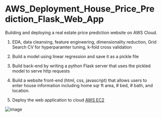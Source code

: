 # AWS_Deployment_House_Price_Prediction_Flask_Web_App

Building and deploying a real estate price prediction website on AWS Cloud. 

1. EDA, data cleansing, feature engineering, dimensionality reduction, Grid Search CV for hyperparamter tuning, k-fold cross validation

2. Build a model using linear regression and save it as a pickle file

3. Build back-end by writing a python Flask server that uses the pickled model to serve http requests

4. Build a website front-end (html, css, javascript) that allows users to enter house information including home sqr ft area, # bed, # bath, and location.

5. Deploy the web application to cloud [AWS EC2](http://ec2-3-133-88-210.us-east-2.compute.amazonaws.com/)

![image](https://user-images.githubusercontent.com/15040724/149046047-a915d2ef-be7b-40b5-a66a-6017c5a7300e.png)
